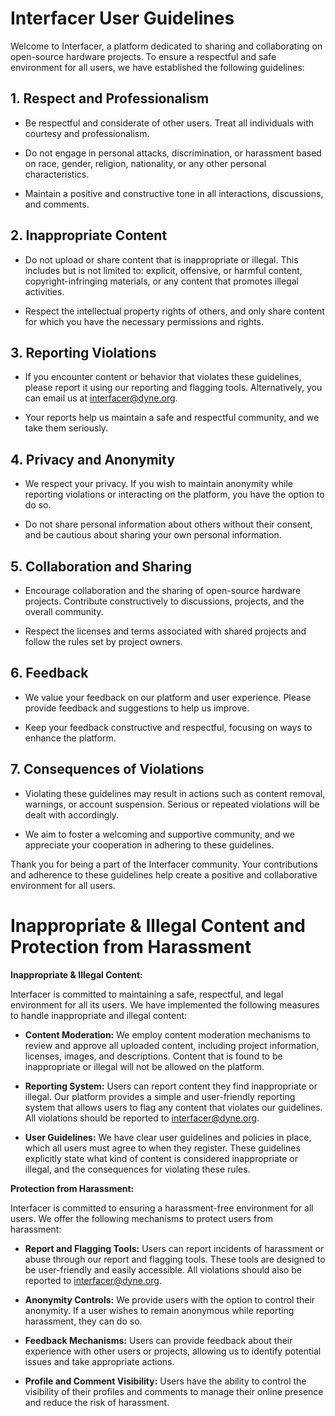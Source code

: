 <!--
SPDX-License-Identifier: AGPL-3.0-or-later
Copyright (C) 2022-2023 Dyne.org foundation <foundation@dyne.org>.

This program is free software: you can redistribute it and/or modify
it under the terms of the GNU Affero General Public License as
published by the Free Software Foundation, either version 3 of the
License, or (at your option) any later version.

This program is distributed in the hope that it will be useful,
but WITHOUT ANY WARRANTY; without even the implied warranty of
MERCHANTABILITY or FITNESS FOR A PARTICULAR PURPOSE.  See the
GNU Affero General Public License for more details.

You should have received a copy of the GNU Affero General Public License
along with this program.  If not, see <https://www.gnu.org/licenses/>.
-->

# Interfacer User Guidelines

Welcome to Interfacer, a platform dedicated to sharing and collaborating on open-source hardware projects. To ensure a respectful and safe environment for all users, we have established the following guidelines:

## 1. Respect and Professionalism

- Be respectful and considerate of other users. Treat all individuals with courtesy and professionalism.

- Do not engage in personal attacks, discrimination, or harassment based on race, gender, religion, nationality, or any other personal characteristics.

- Maintain a positive and constructive tone in all interactions, discussions, and comments.

## 2. Inappropriate Content

- Do not upload or share content that is inappropriate or illegal. This includes but is not limited to: explicit, offensive, or harmful content, copyright-infringing materials, or any content that promotes illegal activities.

- Respect the intellectual property rights of others, and only share content for which you have the necessary permissions and rights.

## 3. Reporting Violations

- If you encounter content or behavior that violates these guidelines, please report it using our reporting and flagging tools. Alternatively, you can email us at [interfacer@dyne.org](mailto:interfacer@dyne.org).

- Your reports help us maintain a safe and respectful community, and we take them seriously.

## 4. Privacy and Anonymity

- We respect your privacy. If you wish to maintain anonymity while reporting violations or interacting on the platform, you have the option to do so.

- Do not share personal information about others without their consent, and be cautious about sharing your own personal information.

## 5. Collaboration and Sharing

- Encourage collaboration and the sharing of open-source hardware projects. Contribute constructively to discussions, projects, and the overall community.

- Respect the licenses and terms associated with shared projects and follow the rules set by project owners.

## 6. Feedback

- We value your feedback on our platform and user experience. Please provide feedback and suggestions to help us improve.

- Keep your feedback constructive and respectful, focusing on ways to enhance the platform.

## 7. Consequences of Violations

- Violating these guidelines may result in actions such as content removal, warnings, or account suspension. Serious or repeated violations will be dealt with accordingly.

- We aim to foster a welcoming and supportive community, and we appreciate your cooperation in adhering to these guidelines.

Thank you for being a part of the Interfacer community. Your contributions and adherence to these guidelines help create a positive and collaborative environment for all users.




# Inappropriate & Illegal Content and Protection from Harassment

**Inappropriate & Illegal Content:**

Interfacer is committed to maintaining a safe, respectful, and legal environment for all its users. We have implemented the following measures to handle inappropriate and illegal content:

- **Content Moderation:** We employ content moderation mechanisms to review and approve all uploaded content, including project information, licenses, images, and descriptions. Content that is found to be inappropriate or illegal will not be allowed on the platform.

- **Reporting System:** Users can report content they find inappropriate or illegal. Our platform provides a simple and user-friendly reporting system that allows users to flag any content that violates our guidelines. All violations should be reported to [interfacer@dyne.org](mailto:interfacer@dyne.org).

- **User Guidelines:** We have clear user guidelines and policies in place, which all users must agree to when they register. These guidelines explicitly state what kind of content is considered inappropriate or illegal, and the consequences for violating these rules.

**Protection from Harassment:**

Interfacer is committed to ensuring a harassment-free environment for all users. We offer the following mechanisms to protect users from harassment:

- **Report and Flagging Tools:** Users can report incidents of harassment or abuse through our report and flagging tools. These tools are designed to be user-friendly and easily accessible. All violations should also be reported to [interfacer@dyne.org](mailto:interfacer@dyne.org).

- **Anonymity Controls:** We provide users with the option to control their anonymity. If a user wishes to remain anonymous while reporting harassment, they can do so.

- **Feedback Mechanisms:** Users can provide feedback about their experience with other users or projects, allowing us to identify potential issues and take appropriate actions.

- **Profile and Comment Visibility:** Users have the ability to control the visibility of their profiles and comments to manage their online presence and reduce the risk of harassment.

